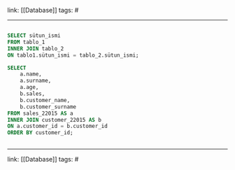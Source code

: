 link: [[Database]]
tags: #

---

``` sql

SELECT sütun_ismi
FROM tablo_1
INNER JOIN tablo_2
ON tablo1.sütun_ismi = tablo_2.sütun_ismi;

SELECT 
	a.name,
	a.surname,
	a.age,
	b.sales,
	b.customer_name,
	b.customer_surname
FROM sales_22015 AS a
INNER JOIN customer_22015 AS b
ON a.customer_id = b.customer_id
ORDER BY customer_id;
	
``` 
---
link: [[Database]]
tags: #
